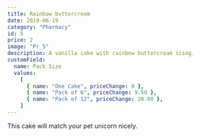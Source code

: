 ```yaml
---
title: Rainbow buttercream
date: 2019-06-19
category: "Pharmacy"
id: 5
price: 2
image: "Pr_5"
description: A vanilla cake with rainbow buttercream icing.
customField:
  name: Pack Size
  values:
    [
      { name: "One Cake", priceChange: 0 },
      { name: "Pack of 6", priceChange: 9.50 },
      { name: "Pack of 12", priceChange: 20.00 },
    ]
---
```


This cake will match your pet unicorn nicely.
